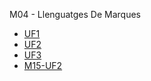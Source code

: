 M04 - Llenguatges De Marques

- [UF1](https://github.com/OscarBePl/Portfoli/tree/main/Moduls/M04-LlenguatgesDeMarques/UF1)
- [UF2](https://github.com/OscarBePl/Portfoli/tree/main/Moduls/M04-LlenguatgesDeMarques/UF2)
- [UF3]()
- [M15-UF2]()

